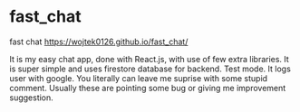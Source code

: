 # fast_chat
fast chat 
https://wojtek0126.github.io/fast_chat/

It is my easy chat app, done with React.js, with use of few extra libraries. It is super simple and uses firestore database for backend. Test mode. It logs user with google. You literally can leave me suprise with some stupid comment. Usually these are pointing some bug or giving me improvement suggestion.
